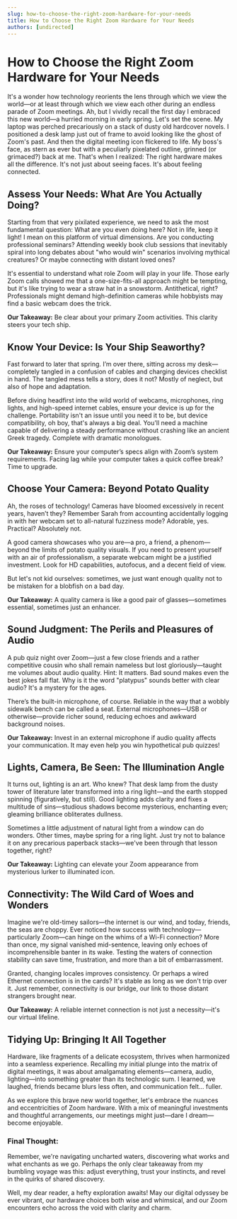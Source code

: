 ```yaml
---
slug: how-to-choose-the-right-zoom-hardware-for-your-needs
title: How to Choose the Right Zoom Hardware for Your Needs
authors: [undirected]
---
```



# How to Choose the Right Zoom Hardware for Your Needs

It's a wonder how technology reorients the lens through which we view the world—or at least through which we view each other during an endless parade of Zoom meetings. Ah, but I vividly recall the first day I embraced this new world—a hurried morning in early spring. Let's set the scene. My laptop was perched precariously on a stack of dusty old hardcover novels. I positioned a desk lamp just out of frame to avoid looking like the ghost of Zoom's past. And then the digital meeting icon flickered to life. My boss's face, as stern as ever but with a peculiarly pixelated outline, grinned (or grimaced?) back at me. That's when I realized: The right hardware makes all the difference. It's not just about seeing faces. It's about feeling connected. 

## Assess Your Needs: What Are You Actually Doing? 

Starting from that very pixilated experience, we need to ask the most fundamental question: What are you even doing here? Not in life, keep it light! I mean on this platform of virtual dimensions. Are you conducting professional seminars? Attending weekly book club sessions that inevitably spiral into long debates about "who would win" scenarios involving mythical creatures? Or maybe connecting with distant loved ones? 

It's essential to understand what role Zoom will play in your life. Those early Zoom calls showed me that a one-size-fits-all approach might be tempting, but it's like trying to wear a straw hat in a snowstorm. Antithetical, right? Professionals might demand high-definition cameras while hobbyists may find a basic webcam does the trick. 

**Our Takeaway:** Be clear about your primary Zoom activities. This clarity steers your tech ship.

## Know Your Device: Is Your Ship Seaworthy? 

Fast forward to later that spring. I’m over there, sitting across my desk—completely tangled in a confusion of cables and charging devices checklist in hand. The tangled mess tells a story, does it not? Mostly of neglect, but also of hope and adaptation.

Before diving headfirst into the wild world of webcams, microphones, ring lights, and high-speed internet cables, ensure your device is up for the challenge. Portability isn't an issue until you need it to be, but device compatibility, oh boy, that's always a big deal. You'll need a machine capable of delivering a steady performance without crashing like an ancient Greek tragedy. Complete with dramatic monologues.

**Our Takeaway:** Ensure your computer’s specs align with Zoom’s system requirements. Facing lag while your computer takes a quick coffee break? Time to upgrade.

## Choose Your Camera: Beyond Potato Quality

Ah, the roses of technology! Cameras have bloomed excessively in recent years, haven’t they? Remember Sarah from accounting accidentally logging in with her webcam set to all-natural fuzziness mode? Adorable, yes. Practical? Absolutely not. 

A good camera showcases who you are—a pro, a friend, a phenom—beyond the limits of potato quality visuals. If you need to present yourself with an air of professionalism, a separate webcam might be a justified investment. Look for HD capabilities, autofocus, and a decent field of view. 

But let's not kid ourselves: sometimes, we just want enough quality not to be mistaken for a blobfish on a bad day. 

**Our Takeaway:** A quality camera is like a good pair of glasses—sometimes essential, sometimes just an enhancer.

## Sound Judgment: The Perils and Pleasures of Audio

A pub quiz night over Zoom—just a few close friends and a rather competitive cousin who shall remain nameless but lost gloriously—taught me volumes about audio quality. Hint: It matters. Bad sound makes even the best jokes fall flat. Why is it the word "platypus" sounds better with clear audio? It's a mystery for the ages.

There’s the built-in microphone, of course. Reliable in the way that a wobbly sidewalk bench can be called a seat. External microphones—USB or otherwise—provide richer sound, reducing echoes and awkward background noises.

**Our Takeaway:** Invest in an external microphone if audio quality affects your communication. It may even help you win hypothetical pub quizzes!

## Lights, Camera, Be Seen: The Illumination Angle 

It turns out, lighting is an art. Who knew? That desk lamp from the dusty tower of literature later transformed into a ring light—and the earth stopped spinning (figuratively, but still). Good lighting adds clarity and fixes a multitude of sins—studious shadows become mysterious, enchanting even; gleaming brilliance obliterates dullness. 

Sometimes a little adjustment of natural light from a window can do wonders. Other times, maybe spring for a ring light. Just try not to balance it on any precarious paperback stacks—we've been through that lesson together, right?

**Our Takeaway:** Lighting can elevate your Zoom appearance from mysterious lurker to illuminated icon.

## Connectivity: The Wild Card of Woes and Wonders

Imagine we're old-timey sailors—the internet is our wind, and today, friends, the seas are choppy. Ever noticed how success with technology—particularly Zoom—can hinge on the whims of a Wi-Fi connection? More than once, my signal vanished mid-sentence, leaving only echoes of incomprehensible banter in its wake. Testing the waters of connection stability can save time, frustration, and more than a bit of embarrassment.

Granted, changing locales improves consistency. Or perhaps a wired Ethernet connection is in the cards? It's stable as long as we don't trip over it. Just remember, connectivity is our bridge, our link to those distant strangers brought near.

**Our Takeaway:** A reliable internet connection is not just a necessity—it's our virtual lifeline.

## Tidying Up: Bringing It All Together

Hardware, like fragments of a delicate ecosystem, thrives when harmonized into a seamless experience. Recalling my initial plunge into the matrix of digital meetings, it was about amalgamating elements—camera, audio, lighting—into something greater than its technologic sum. I learned, we laughed, friends became blurs less often, and communication felt... fuller.

As we explore this brave new world together, let's embrace the nuances and eccentricities of Zoom hardware. With a mix of meaningful investments and thoughtful arrangements, our meetings might just—dare I dream—become enjoyable. 

### Final Thought:

Remember, we're navigating uncharted waters, discovering what works and what enchants as we go. Perhaps the only clear takeaway from my bumbling voyage was this: adjust everything, trust your instincts, and revel in the quirks of shared discovery.

Well, my dear reader, a hefty exploration awaits! May our digital odyssey be ever vibrant, our hardware choices both wise and whimsical, and our Zoom encounters echo across the void with clarity and charm.